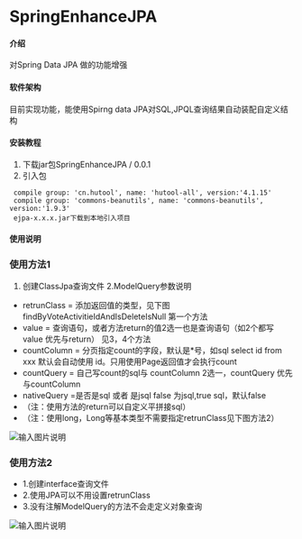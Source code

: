 # SpringEnhanceJPA

#### 介绍
对Spring Data JPA 做的功能增强

#### 软件架构
目前实现功能，能使用Spirng data JPA对SQL,JPQL查询结果自动装配自定义结构


#### 安装教程

1.  下载jar包SpringEnhanceJPA /  0.0.1
2.  引入包

```
 compile group: 'cn.hutool', name: 'hutool-all', version:'4.1.15'
 compile group: 'commons-beanutils', name: 'commons-beanutils', version:'1.9.3'
 ejpa-x.x.x.jar下载到本地引入项目
```





#### 使用说明
###  **使用方法1** 

1. 创建ClassJpa查询文件
2.ModelQuery参数说明

- retrunClass = 添加返回值的类型，见下图findByVoteActivitieIdAndIsDeleteIsNull 第一个方法
- value = 查询语句，或者方法return的值2选一也是查询语句（如2个都写value 优先与return） 见3，4个方法
- countColumn = 分页指定count的字段，默认是*号，如sql select id from xxx 默认会自动使用 id。只用使用Page返回值才会执行count
- countQuery = 自己写count的sql与 countColumn 2选一，countQuery 优先与countColumn
- nativeQuery =是否是sql 或者 是jsql false 为jsql,true sql，默认false
- （注：使用方法的return可以自定义平拼接sql）
- （注：使用long，Long等基本类型不需要指定retrunClass见下图方法2）


![输入图片说明](https://images.gitee.com/uploads/images/2020/0622/160014_97be5fd8_341671.jpeg "Class查询.jpg")
###  **使用方法2** 

- 1.创建interface查询文件
- 2.使用JPA可以不用设置retrunClass
- 3.没有注解ModelQuery的方法不会走定义对象查询

![输入图片说明](https://images.gitee.com/uploads/images/2020/0622/161140_d0dc5aa8_341671.png "屏幕截图.png")

